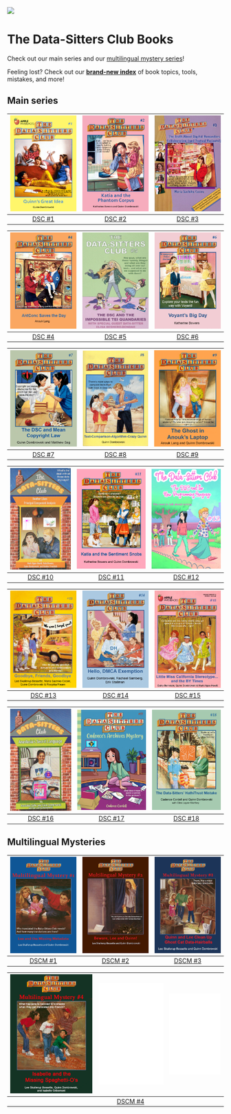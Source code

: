 <img src="https://datasittersclub.github.io/site/_static/DSClogo.png" />

# The Data-Sitters Club Books

Check out our main series and our <a href="#mystery">multilingual mystery series</a>!

Feeling lost? Check out our **[brand-new index](genindex)** of book topics, tools, mistakes, and more!

## Main series


| [![DSC #1 Quinn's Great Idea](_static/images/bookcovers/dsc1_cover.jpg)](dsc1.md) | [![DSC #2 Katia and the Phantom Corpus](_static/images/bookcovers/dsc2_cover.jpg)](dsc2.md) | [![DSC #3 The Truth About Digital Humanities Collaborations](_static/images/bookcovers/dsc3_cover.jpg)](dsc3.md) |
| :------------------------------------------------------------------------------------------------------------------------------------------------------: | :----------------------------------------------------------------------------------------------------------------------------------------------------------------: | :-------------------------------------------------------------------------------------------------------------------------------------------------------------------------------------: |
|                                                            [DSC #1](dsc1.md)                                                            |                                                                 [DSC #2](dsc2.md)                                                                 |                                                                           [DSC #3](dsc3.md)                                                                            |

| [![DSC #4 AntConc Saves the Day](_static/images/bookcovers/dsc4_cover.jpg)](dsc4.md) | [![DSC #5 The DSC and the Impossible TEI Quandaries](_static/images/bookcovers/dsc5_cover.jpg)](dsc5.md) | [![DSC #6 Voyant's Big Day](_static/images/bookcovers/dsc6_cover.jpg)](dsc6.md) |
| :------------------------------------------------------------------------------------------------------------------------------------------------------: | :----------------------------------------------------------------------------------------------------------------------------------------------------------------: | :-------------------------------------------------------------------------------------------------------------------------------------------------------------------------------------: |
|                                                            [DSC #4](dsc4.md)                                                            |                                                                                                                                  [DSC #5](dsc5.md)|                                                                                                                                                       [DSC #6](dsc6.md)|

| [![DSC #7 The DSC and Mean Copyright Law](_static/images/bookcovers/dsc7_cover.jpg) ](dsc7.md) | ![DSC #8 Text-Comparison-Algorithm-Crazy Quinn](_static/images/bookcovers/dsc8_cover.jpg) | ![The Ghost in Anouk's Laptop](_static/images/bookcovers/dsc9_cover.jpg) |
| :------------------------------------------------------------------------------------------------------------------------------------------------------: | :----------------------------------------------------------------------------------------------------------------------------------------------------------------: | :-------------------------------------------------------------------------------------------------------------------------------------------------------------------------------------: |
|                                                            [DSC #7](dsc7.md)                                                            |  [DSC #8](dsc8.md)                                                                                                                                |  [DSC #9](dsc9.md)                                                                                                                                                     |

| [![DSC #10 Heather Likes Principal Component Analysis](_static/images/bookcovers/dsc10_cover.jpg) ](dsc10.md) | [![DSC 11 Katia and the Sentiment Snobs](_static/images/bookcovers/dsc11_cover.jpg)](dsc11.md) | [![DSC #12: The DSC and the New Programming Language](_static/images/bookcovers/dsc12_cover.jpg)](dsc12.md) |
| :------------------------------------------------------------------------------------------------------------------------------------------------------: | :----------------------------------------------------------------------------------------------------------------------------------------------------------------: | :-------------------------------------------------------------------------------------------------------------------------------------------------------------------------------------: |
|                                                            [DSC #10](dsc10.md)                                                             |  [DSC #11](dsc11.md)                                                                                                                               |  [DSC #12](dsc12.md)                                                                                                                                                     |

| [![DSC #13: Goodbye Friends, Goodbye](_static/images/bookcovers/dsc13_cover.jpg)](dsc13.md) | [![DSC #14: Hello, DMCA Exemption](_static/images/bookcovers/dsc14_cover.jpg)](dsc14.md) | [![DSC #15: Little Miss California Stereotype... and the BY Times](_static/images/bookcovers/dsc15_cover.jpg)](dsc15.md) |
| :------------------------------------------------------------------------------------------------------------------------------------------------------: | :----------------------------------------------------------------------------------------------------------------------------------------------------------------: | :-------------------------------------------------------------------------------------------------------------------------------------------------------------------------------------: |
|                                                            [DSC #13](dsc13.md)                                                             |  [DSC #14](dsc14.md)                                                                                                                               |  [DSC #15](dsc15.md)                                                                                                                                                     |

| [![DSC #16: Anastasia's Secret Language](_static/images/bookcovers/dsc16_cover.jpg)](dsc16.md) | [![DSC #17: Cadence's Archives Mystery](_static/images/bookcovers/dsc17_cover.jpg)](dsc17.md) | [![DSC #18: The HathiTrust Mistake](_static/images/bookcovers/dsc18_cover.jpg)](dsc18.md) |
| :------------------------------------------------------------------------------------------------------------------------------------------------------: | :----------------------------------------------------------------------------------------------------------------------------------------------------------------: | :-------------------------------------------------------------------------------------------------------------------------------------------------------------------------------------: |
|                                                            [DSC #16](dsc16.md)                                                             |  [DSC #17](dsc17.md)                                                                                                                               |  [DSC #18](dsc18.md)                                                                                                                                                     |


<a name="mystery" />

## Multilingual Mysteries

| [![DSC Multilingual Mystery #1 Lee and the Missing Metadata](_static/images/bookcovers/dscm1_cover.jpg)](dscm1.md) | [![DSC Multilingual Mystery #2 Beware, Quinn and Lee](_static/images/bookcovers/dscm2_cover.jpg)](dscm2.md) | [![DSC Multilingual Mystery #3 Quinn and Lee Clean Up Ghost Cat Data-Hairballs](_static/images/bookcovers/dscm3_cover.jpg)](dscm3.md)    |
| :---------------------------------------------------------------------------------------------------------------------------------------------------------------------------------------: | :-------------------------------------------------------------------------------------------------------------------------------------------------------------------------------: | :-: |
|                                                                           [DSCM #1](dscm1.md)                                                                            |                                                                       [DSCM #2](dscm2.md)                                                                        | [DSCM #3](dscm3.md)    |

| [![DSC Multilingual Mystery #4: Isabelle and the Missing Spaghetti O's](_static/images/bookcovers/dscm4_cover.jpg) ](dscm4.md) | ![Coming soon!](_static/images/bookcovers/blankcover.png) | ![Coming soon!](_static/images/bookcovers/blankcover.png) |
| :------------------------------------------------------------------------------------------------------------------------------------------------------: | :----------------------------------------------------------------------------------------------------------------------------------------------------------------: | :-------------------------------------------------------------------------------------------------------------------------------------------------------------------------------------: |
|                                                            [ ]()                                                            |  [DSCM #4](dscm4.md)                                                                                                                                |  [ ]()                                                                                                                                                     |

